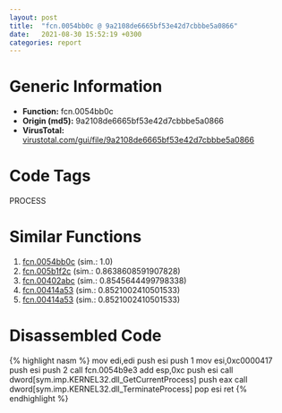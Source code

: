 ```yaml
---
layout: post
title:  "fcn.0054bb0c @ 9a2108de6665bf53e42d7cbbbe5a0866"
date:   2021-08-30 15:52:19 +0300
categories: report
---
```


# Generic Information
- **Function:** fcn.0054bb0c
- **Origin (md5):** 9a2108de6665bf53e42d7cbbbe5a0866
- **VirusTotal:** [virustotal.com/gui/file/9a2108de6665bf53e42d7cbbbe5a0866][virustotal_ref]

# Code Tags
<span class="tag" id="PROCESS">PROCESS</span>


# Similar Functions

1. [fcn.0054bb0c][similar_1_ref] (sim.: 1.0)
2. [fcn.005b1f2c][similar_2_ref] (sim.: 0.8638608591907828)
3. [fcn.00402abc][similar_3_ref] (sim.: 0.8545644499798338)
4. [fcn.00414a53][similar_4_ref] (sim.: 0.8521002410501533)
5. [fcn.00414a53][similar_5_ref] (sim.: 0.8521002410501533)


# Disassembled Code

{% highlight nasm %}
mov edi,edi
push esi
push 1
mov esi,0xc0000417
push esi
push 2
call fcn.0054b9e3
add esp,0xc
push esi
call dword[sym.imp.KERNEL32.dll_GetCurrentProcess]
push eax
call dword[sym.imp.KERNEL32.dll_TerminateProcess]
pop esi
ret 
{% endhighlight %}


[similar_1_ref]: /report/fcn.0054bb0c@90c53de31ca36ce245bc69453e4bdaaf
[similar_2_ref]: /report/fcn.005b1f2c@b38ce64a273c3fc98fc78af14b8bdcc0
[similar_3_ref]: /report/fcn.00402abc@4b23380b9a3d725ff34b4863334d2fd1
[similar_4_ref]: /report/fcn.00414a53@3d7f25d788af3e7f7707a736ac852465
[similar_5_ref]: /report/fcn.00414a53@3aa98225e51cbcae2d334c8b6b4ed9fd
[virustotal_ref]: https://www.virustotal.com/gui/file/9a2108de6665bf53e42d7cbbbe5a0866